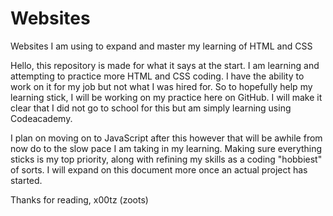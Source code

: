 # Websites
Websites I am using to expand and master my learning of HTML and CSS

Hello, this repository is made for what it says at the start. I am learning and attempting to practice more HTML and CSS coding.
I have the ability to work on it for my job but not what I was hired for. So to hopefully help my learning stick, I will be working
on my practice here on GitHub. I will make it clear that I did not go to school for this but am simply learning using Codeacademy.

I plan on moving on to JavaScript after this however that will be awhile from now do to the slow pace I am taking in my learning.
Making sure everything sticks is my top priority, along with refining my skills as a coding "hobbiest" of sorts. I will expand on
this document more once an actual project has started.

Thanks for reading,
x00tz (zoots)
